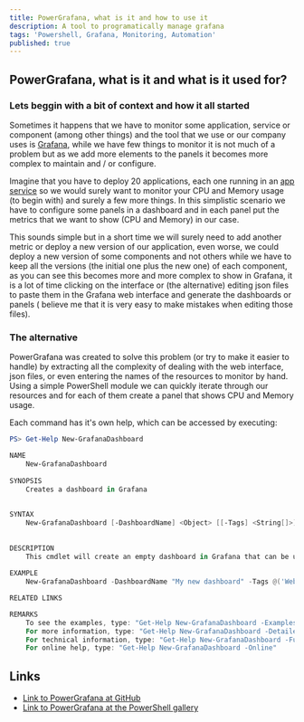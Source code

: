 ```yaml
---
title: PowerGrafana, what is it and how to use it
description: A tool to programatically manage grafana
tags: 'Powershell, Grafana, Monitoring, Automation'
published: true
---
```


## PowerGrafana, what is it and what is it used for?  

<!-- <img src="https://raw.githubusercontent.com/javiermarasco/blog/master/images/grafana_logo.png" width="100px" height="100px"> -->


### Lets beggin with a bit of context and how it all started  

Sometimes it happens that we have to monitor some application, service or component (among other things) and the tool that we use or our company uses is [Grafana](https://grafana.com), while we have few things to monitor it is not much of a problem but as we add more elements to the panels it becomes more complex to maintain and / or configure.

Imagine that you have to deploy 20 applications, each one running in an [app service](https://azure.microsoft.com/en-us/services/app-service) so we would surely want to monitor your CPU and Memory usage (to begin with) and surely a few more things.
In this simplistic scenario we have to configure some panels in a dashboard and in each panel put the metrics that we want to show (CPU and Memory) in our case.

This sounds simple but in a short time we will surely need to add another metric or deploy a new version of our application, even worse, we could deploy a new version of some components and not others while we have to keep all the versions (the initial one plus the new one) of each component, as you can see this becomes more and more complex to show in Grafana, it is a lot of time clicking on the interface or (the alternative) editing json files to paste them in the Grafana web interface and generate the dashboards or panels ( believe me that it is very easy to make mistakes when editing those files).

### The alternative

PowerGrafana was created to solve this problem (or try to make it easier to handle) by extracting all the complexity of dealing with the web interface, json files, or even entering the names of the resources to monitor by hand.
Using a simple PowerShell module we can quickly iterate through our resources and for each of them create a panel that shows CPU and Memory usage.

Each command has it's own help, which can be accessed by executing:  

```powershell
PS> Get-Help New-GrafanaDashboard 

NAME
    New-GrafanaDashboard
    
SYNOPSIS
    Creates a dashboard in Grafana
    
    
SYNTAX
    New-GrafanaDashboard [-DashboardName] <Object> [[-Tags] <String[]>] [<CommonParameters>]
    
    
DESCRIPTION
    This cmdlet will create an empty dashboard in Grafana that can be used as starting point to create your grafana monitoring.
    
EXAMPLE
    New-GrafanaDashboard -DashboardName "My new dashboard" -Tags @('Web','Azure','Production')

RELATED LINKS

REMARKS
    To see the examples, type: "Get-Help New-GrafanaDashboard -Examples"
    For more information, type: "Get-Help New-GrafanaDashboard -Detailed"
    For technical information, type: "Get-Help New-GrafanaDashboard -Full"
    For online help, type: "Get-Help New-GrafanaDashboard -Online"
```


## Links

- [Link to PowerGrafana at GitHub](https://github.com/javiermarasco/PowerGrafana)  
- [Link to PowerGrafana at the PowerShell gallery](https://www.powershellgallery.com/packages/PowerGrafana/0.1.0)

